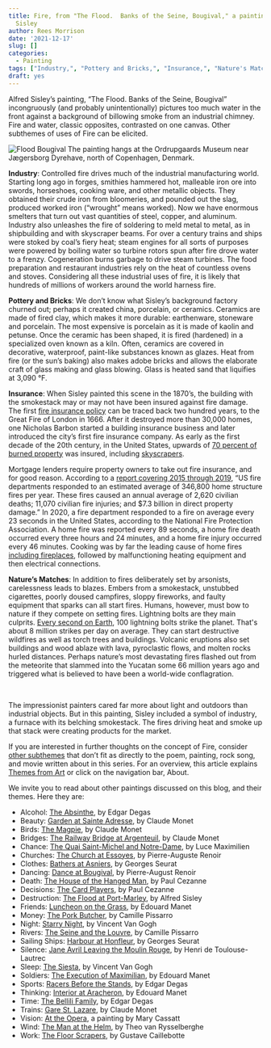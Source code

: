 ```yaml
---
title: Fire, from "The Flood.  Banks of the Seine, Bougival," a painting by Alfred
  Sisley
author: Rees Morrison
date: '2021-12-17'
slug: []
categories:
  - Painting
tags: ["Industry,", "Pottery and Bricks,", "Insurance,", "Nature's Matches",]
draft: yes
---
```


Alfred Sisley’s painting, “The Flood. Banks of the Seine, Bougival” incongruously (and probably unintentionally) pictures too much water in the front against a background of billowing smoke from an industrial chimney.   Fire and water, classic opposites, contrasted on one canvas.  Other subthemes of uses of Fire can be elicited.

<!--more-->

![Flood Bougival](/media/FireBougival.jpg) The painting hangs at the Ordrupgaards Museum near Jægersborg Dyrehave, north of Copenhagen, Denmark.

**Industry**:  Controlled fire drives much of the industrial manufacturing world.  Starting long ago in forges, smithies hammered hot, malleable iron ore into swords, horseshoes, cooking ware, and other metallic objects.  They obtained their crude iron from bloomeries, and pounded out the slag, produced worked iron (“wrought” means worked).  Now we have enormous smelters that turn out vast quantities of steel, copper, and aluminum.  Industry also unleashes the fire of soldering to meld metal to metal, as in shipbuilding and with skyscraper beams.   For over a century trains and ships were stoked by coal’s fiery heat; steam engines for all sorts of purposes were powered by boiling water so turbine rotors spun after fire drove water to a frenzy.  Cogeneration burns garbage to drive steam turbines.  The food preparation and restaurant industries rely on the heat of countless ovens and stoves.  Considering all these industrial uses of fire, it is likely that hundreds of millions of workers around the world harness fire.

**Pottery and Bricks**:  We don’t know what Sisley’s background factory churned out; perhaps it created china, porcelain, or ceramics.   Ceramics are made of fired clay, which makes it more durable: earthenware, stoneware and porcelain.  The most expensive is porcelain as it is made of kaolin and petunse.   Once the ceramic has been shaped, it is fired (hardened) in a specialized oven known as a kiln.  Often, ceramics are covered in decorative, waterproof, paint-like substances known as glazes.  Heat from fire (or the sun’s baking) also makes adobe bricks and allows the elaborate craft of glass making and glass blowing.  Glass is heated sand that liquifies at 3,090 °F.

**Insurance**:   When Sisley painted this scene in the 1870’s, the building with the smokestack may or may not have been insured against fire damage.  The first [fire insurance policy](http://wsrinsurance.com/how-insurance-began-3000-years-of-history/) can be traced back two hundred years, to the Great Fire of London in 1666. After it destroyed more than 30,000 homes, one Nicholas Barbon started a building insurance business and later introduced the city’s first fire insurance company. As early as the first decade of the 20th century, in the United States, upwards of [70 percent of burned property](https://eh.net/encyclopedia/fire-insurance-in-the-united-states/) was insured, including [skyscrapers](Inferno).  

Mortgage lenders require property owners to take out fire insurance, and for good reason.  According to a [report covering 2015 through 2019](https://www.nfpa.org//-/media/Files/News-and-Research/Fire-statistics-and-reports/Building-and-life-safety/oshomes.pdf), “US fire departments responded to an estimated average of 346,800 home structure fires per year. These fires caused an annual average of 2,620 civilian deaths; 11,070 civilian fire injuries; and $7.3 billion in direct property damage.”  In 2020, a fire department responded to a fire on average every 23 seconds in the United States, according to the National Fire Protection Association. A home fire was reported every 89 seconds, a home fire death occurred every three hours and 24 minutes, and a home fire injury occurred every 46 minutes.  Cooking was by far the leading cause of home fires [including fireplaces](Old), followed by malfunctioning heating equipment and then electrical connections.   

**Nature’s Matches**:  In addition to fires deliberately set by arsonists, carelessness leads to blazes.   Embers from a smokestack, unstubbed cigarettes, poorly doused campfires, sloppy fireworks, and faulty equipment that sparks can all start fires.  Humans, however, must bow to nature if they compete on setting fires.  Lightning bolts are they main culprits.  [Every second on Earth](https://www.axios.com/global-map-shows-nearly-9-billion-lightning-bolts-a49d416d-3520-41d3-94e6-9f6dad466f78.html), 100 lightning bolts strike the planet. That's about 8 million strikes per day on average.   They can start destructive wildfires as well as torch trees and buildings.  Volcanic eruptions also set buildings and wood ablaze with lava, pyroclastic flows, and molten rocks hurled distances.  Perhaps nature’s most devastating fires flashed out from the meteorite that slammed into the Yucatan some 66 million years ago and triggered what is believed to have been a world-wide conflagration.

&nbsp;

The impressionist painters cared far more about light and outdoors than industrial objects.  But in this painting, Sisley included a symbol of industry, a furnace with its belching smokestack.  The fires driving heat and smoke up that stack were creating products for the market.

If you are interested in further thoughts on the concept of Fire, consider [other subthemes]() that don’t fit as directly to the poem, painting, rock song, and movie written about in this series.  For an overview, this article explains [Themes from Art](http://bit.ly/3sRXopI) or click on the navigation bar, About.

We invite you to read about other paintings discussed on this blog, and their themes.  Here they are: 

* Alcohol: [The Absinthe](https://themesfromart.com/post/2021-02-03-alcohol-absinthe-degas/alcoholabsinthedegas/), by Edgar Degas
* Beauty: [Garden at Sainte Adresse](https://themesfromart.com/post/2021-04-21-beauty-garden-at-sainte-adresse-from-a-painting-by-claude-monet/beautystadress/), by Claude Monet
* Birds: [The Magpie](https://themesfromart.com/post/2021-06-07-birds-the-magpie-a-painting-by-claude-monet/birdsmagpie/), by Claude Monet
* Bridges: [The Railway Bridge at Argenteuil](https://themesfromart.com/post/2021-07-26-bridges-from-the-railway-bridge-at-argenteuill-a-painting-by-claude-monet/bridgesmonet/), by Claude Monet
* Chance: [The Quai Saint-Michel and Notre-Dame](http://localhost:4321/post/2021-03-14-chancechurch/chancechurch/), by Luce Maximilien
* Churches: [The Church at Essoyes](https://themesfromart.com/post/2021-05-21-churches-from-the-church-at-essoyes-a-painting-by-pierre-auguste-renoir/churchesrenoir/), by Pierre-Auguste Renoir 
* Clothes: [Bathers at Asniers](https://themesfromart.com/post/2021-08-30-clothes-from-bathers-at-asnieres-a-painting-by-georges-seurat/clothesbathers/), by Georges Seurat
* Dancing: [Dance at Bougival](https://themesfromart.com/post/2021-09-09-dancing-from-dance-at-bougival-a-painting-by-pierre-august-renoir/dancingbougival/), by Pierre-August Renoir
* Death: [The House of the Hanged Man](https://themesfromart.com/post/2021-05-03-death-from-house-of-the-hanged-man-a-painting-by-paul-cezanne/deathhanged/), by Paul Cezanne
* Decisions: [The Card Players](https://themesfromart.com/post/2021-02-08-decisions-the-card-players-a-painting-by-paul-cezanne/decisionscardplayerscezanne/), by Paul Cezanne
* Destruction: [The Flood at Port-Marley](https://themesfromart.com/post/2021-02-18-destruction-from-flood-at-port-marly-a-painting-by-alfred-sisley/destructionflood/), by Alfred Sisley
* Friends: [Luncheon on the Grass](https://themesfromart.com/post/2021-06-20-friends-luncheon-on-the-grass-a-painting-by-edouard-manet/friendsluncheon/), by Edouard Manet
* Money: [The Pork Butcher](https://themesfromart.com/post/2021-10-15-money-from-the-pork-butcher-a-painting-by-camille-pissarro/moneypork/), by Camille Pissarro
* Night: [Starry Night](https://themesfromart.com/post/2021-11-05-night-from-the-starry-night-a-painting-by-vincent-van-gogh/nightstarry/), by Vincent Van Gogh
* Rivers: [The Seine and the Louvre](https://themesfromart.com/post/2021-10-03-rivers-from-the-seine-and-the-louvre-a-painting-by-camille-pissarro/riversseine/), by Camille Pissarro
* Sailing Ships: [Harbour at Honfleur](https://themesfromart.com/post/2021-06-26-sailing-ships-harbour-at-honfleur-a-painting-by-georges-seurat/sailinghonfleur/), by Georges Seurat
* Silence: [Jane Avril Leaving the Moulin Rouge](https://themesfromart.com/post/silenceavril/), by Henri de Toulouse-Lautrec
* Sleep: [The Siesta](https://themesfromart.com/post/2021-09-22-sleep-from-the-siesta-a-painting-by-vincent-van-gogh/sleepsiesta/), by Vincent Van Gogh
* Soldiers: [The Execution of Maximilian](https://themesfromart.com/post/2021-08-02-soldiers-the-execution-of-maximilian-a-painting-by-edouard-manet/soldiersmanet/), by Edouard Manet 
* Sports: [Racers Before the Stands](https://themesfromart.com/post/2021-07-12-sports-from-racers-before-the-stands-a-painting-by-edgar-degas/sportsdegas/), by Edgar Degas
* Thinking: [Interior at Aracheron](https://themesfromart.com/post/2021-11-22-thinking-from-interior-at-aracharon-a-painting-by-edourd-manet/thinkinginterior/), by Edouard Manet
* Time:	[The Bellili Family](https://themesfromart.com/post/2021-03-08-time-from-the-bellili-family-by-edgar-degas/timebellili/), by Edgar Degas
* Trains: [Gare St. Lazare](https://themesfromart.com/post/2021-05-10-trainslazare/trainslazare/), by Claude Monet
* Vision: [At the Opera](https://themesfromart.com/post/2021-12-03-vision-from-at-the-opera-a-painting-by-mary-cassatt/visionopera/), a painting by Mary Cassatt
* Wind: [The Man at the Helm](https://themesfromart.com/post/2021-08-12-wind-from-the-man-at-the-helm-a-painting-by-theo-van-rysselberghe/windhelm/), by Theo van Rysselberghe
* Work:	[The Floor Scrapers](https://themesfromart.com/post/2021-02-26-workscrapers/workscrapers/), by Gustave Caillebotte